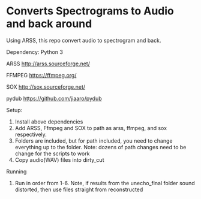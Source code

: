 # Converts Spectrograms to Audio and back around

Using ARSS, this repo convert audio to spectrogram and back.

Dependency:
Python 3

ARSS
http://arss.sourceforge.net/

FFMPEG
https://ffmpeg.org/

SOX
http://sox.sourceforge.net/

pydub
https://github.com/jiaaro/pydub

Setup:
1. Install above dependencies
2. Add ARSS, Ffmpeg and SOX to path as arss, ffmpeg, and sox respectively.
3. Folders are included, but for path included, you need to change everything up to the folder. Note: dozens of path changes need to be change for the scripts to work
4. Copy audio(WAV) files into dirty_cut

Running
1. Run in order from 1-6. Note, if results from the unecho_final folder sound distorted, then use files straight from reconstructed 

